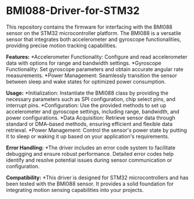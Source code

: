 # BMI088-Driver-for-STM32

This repository contains the firmware for interfacing with the BMI088 sensor on the STM32 microcontroller platform. The BMI088 is a versatile sensor that integrates both accelerometer and gyroscope functionalities, providing precise motion tracking capabilities.

**Features:**
*Accelerometer Functionality: Configure and read accelerometer data with options for range and bandwidth settings.
*Gyroscope Functionality: Set gyroscope parameters and obtain accurate angular rate measurements.
*Power Management: Seamlessly transition the sensor between sleep and wake states for optimized power consumption.

**Usage:**
*Initialization: Instantiate the BMI088 class by providing the necessary parameters such as SPI configuration, chip select pins, and interrupt pins.
*Configuration: Use the provided methods to set up accelerometer and gyroscope settings, including range, bandwidth, and power configurations.
*Data Acquisition: Retrieve sensor data through standard or DMA-based methods, ensuring efficient and flexible data retrieval.
*Power Management: Control the sensor's power state by putting it to sleep or waking it up based on your application's requirements.

**Error Handling:**
*The driver includes an error code system to facilitate debugging and ensure robust performance. Detailed error codes help identify and resolve potential issues during sensor communication or configuration.

**Compatibility:**
*This driver is designed for STM32 microcontrollers and has been tested with the BMI088 sensor. It provides a solid foundation for integrating motion sensing capabilities into your projects.
